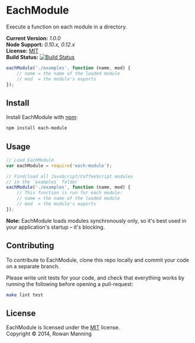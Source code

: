 
EachModule
==========

Execute a function on each module in a directory.

**Current Version:** *1.0.0*  
**Node Support:** *0.10.x, 0.12.x*  
**License:** [MIT][mit]  
**Build Status:** [![Build Status][travis-img]][travis]

```js
eachModule('./examples', function (name, mod) {
    // name = the name of the loaded module
    // mod  = the module's exports
});
```


Install
-------

Install EachModule with [npm][npm]:

```sh
npm install each-module
```


Usage
-----

```js
// Load EachModule
var eachModule = require('each-module');

// Find/load all JavaScript/CoffeeScript modules
// in the `examples` folder
eachModule('./examples', function (name, mod) {
    // This function is run for each module:
    // name = the name of the loaded module
    // mod  = the module's exports
});
```

**Note:** EachModule loads modules synchronously only, so it's best used in your application's startup – it's blocking.


Contributing
------------

To contribute to EachModule, clone this repo locally and commit your code on a separate branch.

Please write unit tests for your code, and check that everything works by running the following before opening a pull-request:

```sh
make lint test
```


License
-------

EachModule is licensed under the [MIT][mit] license.  
Copyright &copy; 2014, Rowan Manning



[mit]: http://opensource.org/licenses/mit-license.php
[npm]: https://npmjs.org/
[travis]: https://travis-ci.org/rowanmanning/each-module
[travis-img]: https://travis-ci.org/rowanmanning/each-module.svg?branch=master
